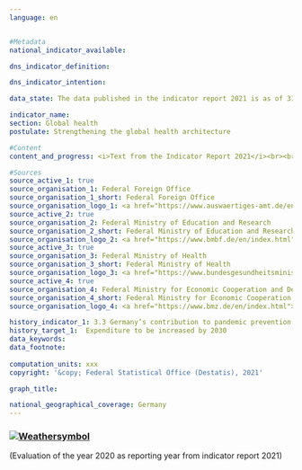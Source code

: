 ```yaml
---
language: en    


#Metadata    
national_indicator_available:     

dns_indicator_definition:     

dns_indicator_intention:     

data_state: The data published in the indicator report 2021 is as of 31.12.2020. The data shown on the DNS-Online-Platform is updated regularly, so that more current data may be available online than published in the indicator report 2021.    

indicator_name:     
section: Global health    
postulate: Strengthening the global health architecture    

#Content    
content_and_progress: <i>Text from the Indicator Report 2021</i><br><br>xxx    

#Sources    
source_active_1: true
source_organisation_1: Federal Foreign Office 
source_organisation_1_short: Federal Foreign Office 
source_organisation_logo_1: <a href="https://www.auswaertiges-amt.de/en"><img src="https://g205sdgs.github.io/sdg-indicators/public/logosEn/aa.png" alt=" Federal Foreign Office " title="Click here to visit the homepage of the organization" style="border: transparent"/></a>
source_active_2: true
source_organisation_2: Federal Ministry of Education and Research
source_organisation_2_short: Federal Ministry of Education and Research
source_organisation_logo_2: <a href="https://www.bmbf.de/en/index.html"><img src="https://g205sdgs.github.io/sdg-indicators/public/logosEn/bmbf.png" alt=" Federal Ministry of Education and Research" title="Click here to visit the homepage of the organization" style="border: transparent"/></a>
source_active_3: true
source_organisation_3: Federal Ministry of Health
source_organisation_3_short: Federal Ministry of Health
source_organisation_logo_3: <a href="https://www.bundesgesundheitsministerium.de/en/en.html"><img src="https://g205sdgs.github.io/sdg-indicators/public/logosEn/bmfg.png" alt=" Federal Ministry of Health" title="Click here to visit the homepage of the organization" style="border: transparent"/></a>
source_active_4: true
source_organisation_4: Federal Ministry for Economic Cooperation and Development
source_organisation_4_short: Federal Ministry for Economic Cooperation and Development
source_organisation_logo_4: <a href="https://www.bmz.de/en/index.html"><img src="https://g205sdgs.github.io/sdg-indicators/public/logosEn/bmz.png" alt=" Federal Ministry for Economic Cooperation and Development" title="Click here to visit the homepage of the organization" style="border: transparent"/></a>    

history_indicator_1: 3.3 Germany’s contribution to pandemic prevention and response world-wide.                    
history_target_1:  Expenditure to be increased by 2030    
data_keywords:    
data_footnote:     
    
computation_units: xxx    
copyright: '&copy; Federal Statistical Office (Destatis), 2021'    

graph_title:     

national_geographical_coverage: Germany    
---    
```

<div>
  <div class="my-header">
    <h3>
      <a href="https://sustainabledevelopment-deutschland.github.io/en/status/"><img src="https://g205sdgs.github.io/sdg-indicators/public/Wettersymbole/Sonne.png" title="If the trend continues, the target value will be met or the difference between the target value and the current value will be less than 5&nbsp;%" alt="Weathersymbol" />
      </a>
    </h3>
  </div>
  <div class="my-header-note">
    <span> (Evaluation of the year 2020 as reporting year from indicator report 2021)</span>
  </div>
</div>